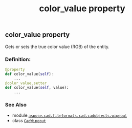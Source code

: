 ﻿---
title: color_value property
second_title: Aspose.CAD for Python via .NET API References
description: 
type: docs
weight: 220
url: /python-net/aspose.cad.fileformats.cad.cadobjects.wipeout/cadwipeout/color_value/
is_root: false
---

## color_value property


Gets or sets the true color value (RGB) of the entity.
### Definition:
```python
@property
def color_value(self):
    ...
@color_value.setter
def color_value(self, value):
    ...
```

### See Also
* module [`aspose.cad.fileformats.cad.cadobjects.wipeout`](../../)
* class [`CadWipeout`](/cad/python-net/aspose.cad.fileformats.cad.cadobjects.wipeout/cadwipeout)
